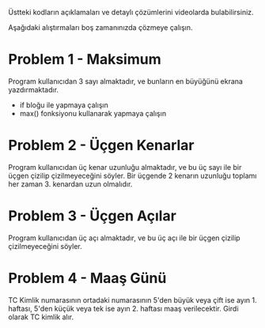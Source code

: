 Üstteki kodların açıklamaları ve detaylı çözümlerini videolarda bulabilirsiniz.

Aşağıdaki alıştırmaları boş zamanınızda çözmeye çalışın.

# Problem 1 - Maksimum
Program kullanıcıdan 3 sayı almaktadır, ve bunların en büyüğünü ekrana yazdırmaktadır. 

* if bloğu ile yapmaya çalışın
* max() fonksiyonu kullanarak yapmaya çalışın


# Problem 2 - Üçgen Kenarlar
Program kullanıcıdan üç kenar uzunluğu almaktadır, ve bu üç sayı ile bir üçgen çizilip çizilmeyeceğini söyler. Bir üçgende 2 kenarın uzunluğu toplamı her zaman 3. kenardan uzun olmalıdır.


# Problem 3 - Üçgen Açılar
Program kullanıcıdan üç açı almaktadır, ve bu üç açı ile bir üçgen çizilip çizilmeyeceğini söyler.  

# Problem 4 - Maaş Günü
TC Kimlik numarasının ortadaki numarasının 5'den büyük veya çift ise ayın 1. haftası, 5'den küçük veya tek ise ayın 2. haftası maaş verilecektir. Girdi olarak TC kimlik alır.
